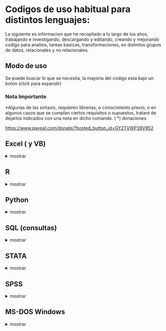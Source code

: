 # Codigos de uso habitual para distintos lenguajes:

La siguiente es informacion que he recopilado a lo largo de los años, trabajando e investigando, descargando y editando, creando y mejorando codigo para analisis, tareas basicas, transformaciones, en distintos grupos de datos, relacionales y no relacionales.

##  Modo de uso
 Se puede buscar lo que se necesita, la mayoria del codigo esta bajo un boton (click para expandir)

### Nota Importante

*Algunas de las sintaxix, requieren librerias, o conocimiento previo, o en algunos casos que se cumplan ciertos requisitos o supuestos, trataré de dejarlos indicados con una nota en dicho comando. ( *)
donaciones

<web> https://www.paypal.com/donate/?hosted_button_id=GY2TVWP39V952 </web>


## Excel ( y VB)

<details><summary> mostrar </summary>
<p> 
 
 </p>
</details>

## R

<details><summary> mostrar </summary>
<p> 
 
 </p>
</details>

## Python

<details><summary> mostrar </summary>
<p> 
 
 </p>
</details>

## SQL (consultas)

<details><summary> mostrar </summary>
<p> 
 
 </p>
</details>

## STATA

<details><summary> mostrar </summary>
<p>
 
 </p>
</details>

## SPSS

<details><summary> mostrar </summary>
<p> 

 </p>
</details>

## MS-DOS Windows

<details><summary> mostrar </summary>
<p> 

  <details><summary>Usar MS-DOS (CMD) o command.com o consola de comandos.</summary>
  <p>

   
   - inicio
   
   - ejecutar o buscar
   
   - cmd
   
   - para ejecutarlo en modo administrador, segundo boton del mouse en el icono de la aplicacion, "ejecutar como administrador" 
   
  </p> </details>


 <details><summary> crear textos con detalle de contenido </summary>
<p> 

 
   - cmd
 
   - para ejecutarlo en modo administrador, segundo boton del mouse en el icono de la aplicacion, "ejecutar como administrador" 
 
   - entrar en el directorio que necesito mapear
 
   - <code> tree >nombredearchivo.txt /f /a </code>
 
   - <code> dir /s /w >nombrededirectorio.txt </code>
   
  </p> </details>
 
 
 
 
 

  <details><summary>Como cambiar modo de disco duro a AHCI sin formatear:</summary>
  <p>
   - cmd (modo admin)
   
   - <code> bcdedit /set {current} safeboot minimal </code>
   
     #### reiniciar a la bios, activar modo ACHI y listo. entrar a windows de nuevo
   
   - cmd
   
   - <code> bcdedit /deletevalue {current} safeboot </code>
   
   - reiniciar

  </p> </details>




  <details><summary>crear .bat para cerrar programas que no se usan </summary>
  <p>  
  (por ejemplo, antes de editar, o usar algun software muy pesado)

   - creamos un archivo de texto, lo renombramos a xxx.bat y escribimos lo siguiente:
   - echo off
   - taskkil /im nombredelproceso.exe /F
   - echo off
   - exit
   
  </p> </details>


  <details><summary>desactivar programas especificos o paquetes en windows10 (11)</summary>
  <p>  

   listar aplicaciones
   

   - <code> DISM /Online /Get–ProvisionedAppxPackages | select–string Packagename </code>
   
   
   desinstalarlas (cambiando nombre del paquete)
   
   - <code> DISM /Online /Remove–ProvisionedAppxPackage /PackageName:PACKAGENAME </code>
   

  </p> </details>




  <details><summary>realizar escaneo, limpieza de estructura de SO windows en cmd</summary>
  <p>  

     - <code> sfc /scannow </code>
     

     - <code> DISM.exe /Online /Cleanup-image /Restorehealth </code>
   
   
    ***otros codigos para lo mismo por parte:
     
     -DISM /Online /Cleanup /CheckHealth
     -DISM /Online /Cleanup /ScanHealth
     -DISM /Online /Cleanup /RestoreHealth
   
   
   
  </p> </details>


   <details><summary>quitar el bloatware de windows 10 o win11</summary>
  <p> 

   - abrir powershell como admin y ejecutar el siguiente codigo:
   
   - <code>  iwr -useb https://git.io/debloat|iex </code>

   - esto creará un punto de restauracion del sistema, y lanzara un script .bat (descrito en github) con el cual puedes quitar lo innecesario de windows 
   
   - acceso al proyecto en github <code> https://gist.github.com/jumarag/738fd121c8f3a37cc6240993853a6977 </code>

  </p>  </details>



  <details><summary>comando para reiniciar a la bios desde cmd</summary>
  <p>

   <code>  shutdown /r /fw /f /t 0  </code>
   
  </p> </details>




## Bash Linux

<details><summary>mostrar</summary>
<p>
    <details><summary>herramientas para usar adb y fastboot en linux</summary>
    </p>

        La mayor parte del tiempo he usado distribuciones basadas en debian, por lo que los comandos estan enfocados en ubuntu (probados 2022)
        - sudo apt-get update
        
        <code> sudo apt-get install android-tools-adb  </code>
        <code> sudo apt-get install android-tools-fastboot </code>
        
        maquina virtual MACOS:
        - descargar el paquete https://github.com/foxlet/macOS-Simple-KVM/archive/refs/heads/master.zip
        instalar:
        <code> sudo apt-get install qemu-system qemu-utils python3 python3-pip </code>
        crear una carpeta con espacio suficiente para la maquina virtual (64gb por defecto en estos comandos)
        abrir terminal en la carpeta descarga, ya descomprimida y ejecutar (Agregar --high-sierra, --mojave, por defecto baja catalina)
        <code> bash jumpstart.sh </code>
        el comando anterior descargará un archivo BaseSystem.img
        crear el archivo que contendrá la maquina virtual
        <code> qemu-img create -f qcow2 MyDisk.qcow2 64G </code>
        abrir con editor de texto el basic.sh y pegar las siguientes lineas al final (si cambiaron el nombre MyDisk poner el que corresponda:
        -drive id=SystemDisk,if=none,file=MyDisk.qcow2 \
        -device ide-hd,bus=sata.4,drive=SystemDisk \
        en el mismo archivo, se puede editar la memoria y la cantidad de nucleos, hilos.
    
    </p></details>

   
    <details><summary>VM ORACLE </summary>
    <p>
    
        iniciar servicio lincebi (en caso que no este funcionando)
        <code> sudo -u lincebi /opt/lincebi/start-pentaho.sh </code>
        <code> sudo docker run -d -p 8080:8080 repo.stratebi.com/lincebi/lincebi-cloud:8.3 </code>
        <code> lincebi </code>
        
    </p></details>
      
    
      <details><summary> **** instalar Rstudio server en linux ubuntu ARM (ampere) *****   </summary>
      <p>
      <code>
        - sudo apt install r-base
        - sudo apt install r-base-html
        - sudo apt install r-base
        - sudo apt install r-base-core
        - sudo apt install r-recommended
        - sudo apt install -y g++ gcc gfortran libreadline-dev libx11-dev libxt-dev                     libpng-dev libjpeg-dev libcairo2-dev xvfb                     libbz2-   dev libzstd-dev liblzma-dev libtiff5                     libssh-dev libgit2-dev libcurl4-openssl-dev                     libblas-dev liblapack-dev libopenblas-base                     zlib1g-dev openjdk-11-jdk                     texinfo texlive texlive-fonts-extra                     screen wget libpcre2-dev make 
        - cd /usr/local/src
        - sudo wget https://cran.rstudio.com/src/base/R-4/R-4.2.1.tar.gz
        - sudo su
        - tar zxvf R-4.2.1.tar.gz
        - cd R-4.2.1
        - ./configure --enable-R-shlib --with-blas --with-lapack #optional
        - make
        - make install
        - cd ..
        - rm -rf R-4.2.1*
        - exit
        - R
      </code>
    
      </p>  </details>    
   
   <details><summary> Iniciar Rstudio Server  adb</summary>
   <p> 
      iniciar R Studio Server en navegador http://IP:8787/auth-sign-in?appUri=%2F
            http://144.22.33.233:8787
            usar credenciales creadas durante la instalacion
      </p>  </details>   
      
    <details><summary>comando para iniciar jupyter notebook (hub) tiene spypark</summary>
    <p>
        
     -en terminal deberia bastar
        
     -  jupter hub
      y entrar al navegador desde cualquier equipo:
        http://144.22.33.233:8000/
   
  </p> </details>


 </p>
</details>

## Android

<details><summary>mostrar</summary>
<p>
    <details><summary>usar adb</summary>
    <p>
        abrir cmd, navegar a la carpeta de ADB (se debe instalar), o abrir ventana de comandos en dicha carpeta, por ej: cd/adb
        adb devices
        si el dispositivo esta activo, y con modo de depuracion activado via usb, se vera su codigo. en caso contrario habilitarlo en android.

        para iniciar el bootloader (desde android, conectado por usb)
        - adb restart bootloader

        para reiniciar el dispositivo
        - adb restart 
    </p>
    </details>


    <details><summary>desbloquear bootloader (en modo fastboot)</summary>
    <p>

        - fastboot flashing unlock
        - fastboot flashin unlock_critical

        bloquear bootloader % ojo que al desbloquear o bloquear el bootloader el telefono se reinicia de fabrica %

        - fastboot flashing lock
        - fastboot flashing lock_critical


    </p>
    </details>



  <details><summary>otro</summary>
  <p>

    escribir aqui el texto a expandir.

  </p>
  </details>

</p>
</details>

##   Gitbhub pages 

<details><summary> mostrar </summary>
<p> 


  <details><summary>ocultar texto, para expandir al hacer click (collapse), (eliminar los espacios despues de cada <)</summary>
  <p>


   </p>
  </details>

  <details>< summary>click para mostrar</summary>
  <p>
     < details>< summary>click para mostrar< / summary>
    < p>
     escribir aqui el texto a expandir. (sin espacios)
     < /p>
    < /details>

  </p>
  </details>



  <details><summary>usar themes en github</summary>
  <p>

  Para usar themes en github con Ruby, se necesita instalar antes de usar en Fedora usar el siguiente comando antes de realizar el bundle.
   - sudo dnf install ruby ruby-devel openssl-devel redhat-rpm-config @development-tools
   - fuente y otras distros: https://jekyllrb.com/docs/installation/other-linux/

  </p>
  </details>

 
 
 
   <details><summary>insertar imagenes em github (webpage):</summary>
  <p>
  usar ! [comentario] (url) sin espacios,  (el link entre parentesis)
  ejemplo (quitar espacio y se verá la imagen insertada: 

   \ ! [imagen de gatito] ( https:// ejemplo-el-meme-del-gato-en-la-mesa-portada.jpg )


   ![imagen de gatito](https://cdn2.actitudfem.com/media/files/styles/big_img/public/images/2019/08/de-donde-salio-el-meme-del-gato-en-la-mesa-portada.jpg)


    </p>
  </details>

 </p>
</details>
 
